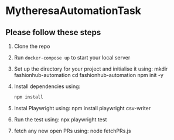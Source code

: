 # MytheresaAutomationTask

## Please follow these steps

1. Clone the repo
2. Run `docker-compose up` to start your local server
3. Set up the directory for your project and initialise it using: 
mkdir fashionhub-automation
cd fashionhub-automation
npm init -y

4. Install dependencies using:
   ```bash
   npm install

5. Instal Playwright using:
npm install playwright csv-writer

6. Run the test using:
npx playwright test

7. fetch any new open PRs using:
node fetchPRs.js
